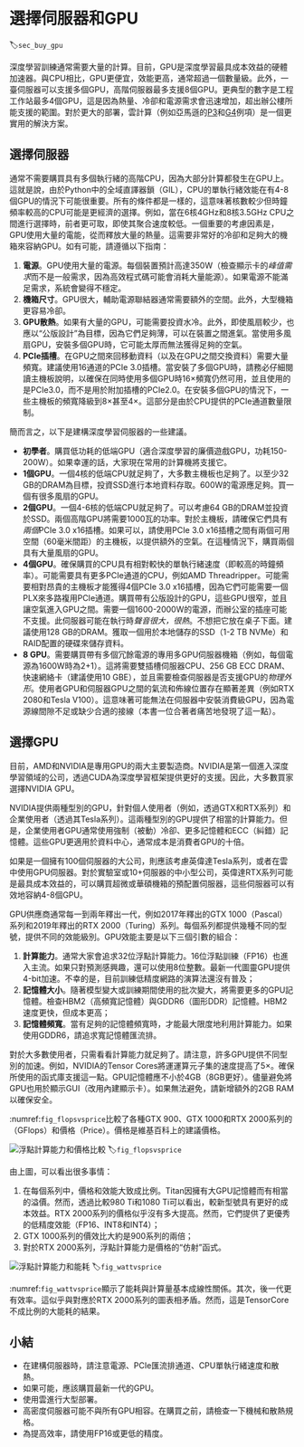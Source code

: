# 選擇伺服器和GPU
:label:`sec_buy_gpu`

深度學習訓練通常需要大量的計算。目前，GPU是深度學習最具成本效益的硬體加速器。與CPU相比，GPU更便宜，效能更高，通常超過一個數量級。此外，一臺伺服器可以支援多個GPU，高階伺服器最多支援8個GPU。更典型的數字是工程工作站最多4個GPU，這是因為熱量、冷卻和電源需求會迅速增加，超出辦公樓所能支援的範圍。對於更大的部署，雲計算（例如亞馬遜的[P3](https://aws.amazon.com/ec2/instance-types/p3/)和[G4](https://aws.amazon.com/blogs/aws/in-the-works-ec2-instances-g4-with-nvidia-t4-gpus/)例項）是一個更實用的解決方案。

## 選擇伺服器

通常不需要購買具有多個執行緒的高階CPU，因為大部分計算都發生在GPU上。這就是說，由於Python中的全域直譯器鎖（GIL），CPU的單執行緒效能在有4-8個GPU的情況下可能很重要。所有的條件都是一樣的，這意味著核數較少但時鐘頻率較高的CPU可能是更經濟的選擇。例如，當在6核4GHz和8核3.5GHz CPU之間進行選擇時，前者更可取，即使其聚合速度較低。一個重要的考慮因素是，GPU使用大量的電能，從而釋放大量的熱量。這需要非常好的冷卻和足夠大的機箱來容納GPU。如有可能，請遵循以下指南：

1. **電源**。GPU使用大量的電源。每個裝置預計高達350W（檢查顯示卡的*峰值需求*而不是一般需求，因為高效程式碼可能會消耗大量能源）。如果電源不能滿足需求，系統會變得不穩定。
1. **機箱尺寸**。GPU很大，輔助電源聯結器通常需要額外的空間。此外，大型機箱更容易冷卻。
1. **GPU散熱**。如果有大量的GPU，可能需要投資水冷。此外，即使風扇較少，也應以“公版設計”為目標，因為它們足夠薄，可以在裝置之間進氣。當使用多風扇GPU，安裝多個GPU時，它可能太厚而無法獲得足夠的空氣。
1. **PCIe插槽**。在GPU之間來回移動資料（以及在GPU之間交換資料）需要大量頻寬。建議使用16通道的PCIe 3.0插槽。當安裝了多個GPU時，請務必仔細閱讀主機板說明，以確保在同時使用多個GPU時16$\times$頻寬仍然可用，並且使用的是PCIe3.0，而不是用於附加插槽的PCIe2.0。在安裝多個GPU的情況下，一些主機板的頻寬降級到8$\times$甚至4$\times$。這部分是由於CPU提供的PCIe通道數量限制。

簡而言之，以下是建構深度學習伺服器的一些建議。

* **初學者**。購買低功耗的低端GPU（適合深度學習的廉價遊戲GPU，功耗150-200W）。如果幸運的話，大家現在常用的計算機將支援它。
* **1個GPU**。一個4核的低端CPU就足夠了，大多數主機板也足夠了。以至少32 GB的DRAM為目標，投資SSD進行本地資料存取。600W的電源應足夠。買一個有很多風扇的GPU。
* **2個GPU**。一個4-6核的低端CPU就足夠了。可以考慮64 GB的DRAM並投資於SSD。兩個高階GPU將需要1000瓦的功率。對於主機板，請確保它們具有*兩個*PCIe 3.0 x16插槽。如果可以，請使用PCIe 3.0 x16插槽之間有兩個可用空間（60毫米間距）的主機板，以提供額外的空氣。在這種情況下，購買兩個具有大量風扇的GPU。
* **4個GPU**。確保購買的CPU具有相對較快的單執行緒速度（即較高的時鐘頻率）。可能需要具有更多PCIe通道的CPU，例如AMD Threadripper。可能需要相對昂貴的主機板才能獲得4個PCIe 3.0 x16插槽，因為它們可能需要一個PLX來多路複用PCIe通道。購買帶有公版設計的GPU，這些GPU很窄，並且讓空氣進入GPU之間。需要一個1600-2000W的電源，而辦公室的插座可能不支援。此伺服器可能在執行時*聲音很大，很熱*。不想把它放在桌子下面。建議使用128 GB的DRAM。獲取一個用於本地儲存的SSD（1-2 TB NVMe）和RAID配置的硬碟來儲存資料。
* **8 GPU**。需要購買帶有多個冗餘電源的專用多GPU伺服器機箱（例如，每個電源為1600W時為2+1）。這將需要雙插槽伺服器CPU、256 GB ECC DRAM、快速網絡卡（建議使用10 GBE），並且需要檢查伺服器是否支援GPU的*物理外形*。使用者GPU和伺服器GPU之間的氣流和佈線位置存在顯著差異（例如RTX 2080和Tesla V100）。這意味著可能無法在伺服器中安裝消費級GPU，因為電源線間隙不足或缺少合適的接線（本書一位合著者痛苦地發現了這一點）。

## 選擇GPU

目前，AMD和NVIDIA是專用GPU的兩大主要製造商。NVIDIA是第一個進入深度學習領域的公司，透過CUDA為深度學習框架提供更好的支援。因此，大多數買家選擇NVIDIA GPU。

NVIDIA提供兩種型別的GPU，針對個人使用者（例如，透過GTX和RTX系列）和企業使用者（透過其Tesla系列）。這兩種型別的GPU提供了相當的計算能力。但是，企業使用者GPU通常使用強制（被動）冷卻、更多記憶體和ECC（糾錯）記憶體。這些GPU更適用於資料中心，通常成本是消費者GPU的十倍。

如果是一個擁有100個伺服器的大公司，則應該考慮英偉達Tesla系列，或者在雲中使用GPU伺服器。對於實驗室或10+伺服器的中小型公司，英偉達RTX系列可能是最具成本效益的，可以購買超微或華碩機箱的預配置伺服器，這些伺服器可以有效地容納4-8個GPU。

GPU供應商通常每一到兩年釋出一代，例如2017年釋出的GTX 1000（Pascal）系列和2019年釋出的RTX 2000（Turing）系列。每個系列都提供幾種不同的型號，提供不同的效能級別。GPU效能主要是以下三個引數的組合：

1. **計算能力**。通常大家會追求32位浮點計算能力。16位浮點訓練（FP16）也進入主流。如果只對預測感興趣，還可以使用8位整數。最新一代圖靈GPU提供4-bit加速。不幸的是，目前訓練低精度網路的演算法還沒有普及；
1. **記憶體大小**。隨著模型變大或訓練期間使用的批次變大，將需要更多的GPU記憶體。檢查HBM2（高頻寬記憶體）與GDDR6（圖形DDR）記憶體。HBM2速度更快，但成本更高；
1. **記憶體頻寬**。當有足夠的記憶體頻寬時，才能最大限度地利用計算能力。如果使用GDDR6，請追求寬記憶體匯流排。

對於大多數使用者，只需看看計算能力就足夠了。請注意，許多GPU提供不同型別的加速。例如，NVIDIA的Tensor Cores將運運算元子集的速度提高了5$\times$。確保所使用的函式庫支援這一點。GPU記憶體應不小於4GB（8GB更好）。儘量避免將GPU也用於顯示GUI（改用內建顯示卡）。如果無法避免，請新增額外的2GB RAM以確保安全。

:numref:`fig_flopsvsprice`比較了各種GTX 900、GTX 1000和RTX 2000系列的（GFlops）和價格（Price）。價格是維基百科上的建議價格。

![浮點計算能力和價格比較](../img/flopsvsprice.svg)
:label:`fig_flopsvsprice`

由上圖，可以看出很多事情：

1. 在每個系列中，價格和效能大致成比例。Titan因擁有大GPU記憶體而有相當的溢價。然而，透過比較980 Ti和1080 Ti可以看出，較新型號具有更好的成本效益。RTX 2000系列的價格似乎沒有多大提高。然而，它們提供了更優秀的低精度效能（FP16、INT8和INT4）；
2. GTX 1000系列的價效比大約是900系列的兩倍；
3. 對於RTX 2000系列，浮點計算能力是價格的“仿射”函式。

![浮點計算能力和能耗](../img/wattvsprice.svg)
:label:`fig_wattvsprice`

:numref:`fig_wattvsprice`顯示了能耗與計算量基本成線性關係。其次，後一代更有效率。這似乎與對應於RTX 2000系列的圖表相矛盾。然而，這是TensorCore不成比例的大能耗的結果。

## 小結

* 在建構伺服器時，請注意電源、PCIe匯流排通道、CPU單執行緒速度和散熱。
* 如果可能，應該購買最新一代的GPU。
* 使用雲進行大型部署。
* 高密度伺服器可能不與所有GPU相容。在購買之前，請檢查一下機械和散熱規格。
* 為提高效率，請使用FP16或更低的精度。
